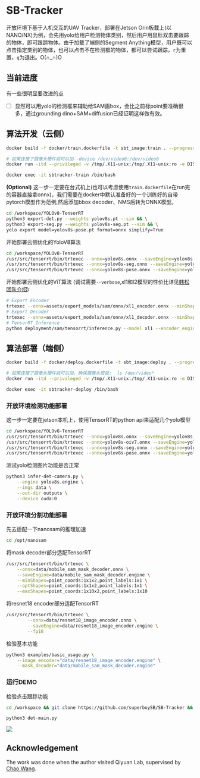 # SB-Tracker
开放环境下基于人机交互的UAV Tracker，部署在Jetson Orin板载上(以NANO/NX)为例，会先用yolo给用户检测物体类别，然后用户用鼠标双击要跟踪的物体，即可跟踪物体。由于加载了端侧的Segment Anything模型，用户既可以点击指定类别的物体，也可以点击不在检测框的物体，都可以尝试跟踪，`r`为重置，`q`为退出。O(∩_∩)O

## 当前进度
有一些很明显要改进的点
- [ ] 显然可以用yolo的检测框来辅助给SAM画box，会比之前标point要准确很多，通过grounding dino+SAM+diffusion已经证明这样做有效。

## 算法开发（云侧）
```sh
docker build -f docker/train.dockerfile -t sbt_image:train . --progress=plain

# 如果连接了摄像头硬件就可以加--device /dev/video0:/dev/video0 
docker run -itd --privileged -v /tmp/.X11-unix:/tmp/.X11-unix:ro -e DISPLAY=$DISPLAY --runtime=nvidia --network=host --ipc host --name=sbtracker-train sbt_image:train /bin/bash

docker exec -it sbtracker-train /bin/bash
```
**(Optional)** 这一步一定要在台式机上(也可以考虑使用`train.dockerfile`在run完的容器直接拿onnx)，我们需要在docker中默认准备好的一个训练好的自带pytorch模型作为范例,然后添加bbox decoder、NMS后转为ONNX模型。
```sh
cd /workspace/YOLOv8-TensorRT
python3 export-det.py --weights yolov8s.pt --sim && \
python3 export-seg.py --weights yolov8s-seg.pt --sim && \
yolo export model=yolov8s-pose.pt format=onnx simplify=True
```
开始部署云侧优化的YoloV8算法
```sh
cd /workspace/YOLOv8-TensorRT
/usr/src/tensorrt/bin/trtexec --onnx=yolov8s.onnx --saveEngine=yolov8s.engine --fp16 && \
/usr/src/tensorrt/bin/trtexec --onnx=yolov8s-seg.onnx --saveEngine=yolov8s-seg.engine --fp16 && \
/usr/src/tensorrt/bin/trtexec --onnx=yolov8s-pose.onnx --saveEngine=yolov8s-pose.engine --fp16
```
开始部署云侧优化的ViT算法 (调试需要`--verbose`,xl1和l2模型的性价比详见[韩松团队介绍](https://github.com/mit-han-lab/efficientvit/blob/master/applications/sam.md))
```sh
# Export Encoder
trtexec --onnx=assets/export_models/sam/onnx/xl1_encoder.onnx --minShapes=input_image:1x3x1024x1024 --optShapes=input_image:4x3x1024x1024 --maxShapes=input_image:4x3x1024x1024 --saveEngine=assets/export_models/sam/tensorrt/xl1_encoder.engine
# Export Decoder
trtexec --onnx=assets/export_models/sam/onnx/xl1_decoder.onnx --minShapes=point_coords:1x1x2,point_labels:1x1 --optShapes=point_coords:16x2x2,point_labels:16x2 --maxShapes=point_coords:16x2x2,point_labels:16x2 --fp16 --saveEngine=assets/export_models/sam/tensorrt/xl1_decoder.engine
# TensorRT Inference
python deployment/sam/tensorrt/inference.py --model xl1 --encoder_engine assets/export_models/sam/tensorrt/xl1_encoder.engine --decoder_engine assets/export_models/sam/tensorrt/xl1_decoder.engine --mode point
```

## 算法部署（端侧）
```sh
docker build -f docker/deploy.dockerfile -t sbt_image:deploy . --progress=plain

# 如果连接了摄像头硬件就可以加，确保摄像头安装:  ls /dev/video*
docker run -itd --privileged -v /tmp/.X11-unix:/tmp/.X11-unix:ro -e DISPLAY=$DISPLAY --runtime=nvidia --device /dev/video0:/dev/video0 --device /dev/snd --device /dev/bus/usb --network=host --ipc host --name=sbtracker-deploy sbt_image:deploy /bin/bash

docker exec -it sbtracker-deploy /bin/bash
```
### 开放环境检测功能部署
这一步一定要在jetson本机上，使用TensorRT的python api来适配几个yolo模型
```sh
cd /workspace/YOLOv8-TensorRT
/usr/src/tensorrt/bin/trtexec --onnx=yolov8s.onnx --saveEngine=yolov8s.engine --fp16 && \
/usr/src/tensorrt/bin/trtexec --onnx=yolov8s-oiv7.onnx --saveEngine=yolov8s-oiv7.engine --fp16 && \
/usr/src/tensorrt/bin/trtexec --onnx=yolov8s-seg.onnx --saveEngine=yolov8s-seg.engine --fp16 && \
/usr/src/tensorrt/bin/trtexec --onnx=yolov8s-pose.onnx --saveEngine=yolov8s-pose.engine --fp16
```
测试yolo检测图片功能是否正常
```sh
python3 infer-det-camera.py \
    --engine yolov8s.engine \
    --imgs data \
    --out-dir outputs \
    --device cuda:0
```

### 开放环境分割功能部署
先去适配一下nanosam的推理加速
```sh
cd /opt/nanosam
```
将mask decoder部分适配TensorRT
```sh
/usr/src/tensorrt/bin/trtexec \
    --onnx=data/mobile_sam_mask_decoder.onnx \
    --saveEngine=data/mobile_sam_mask_decoder.engine \
    --minShapes=point_coords:1x1x2,point_labels:1x1 \
    --optShapes=point_coords:1x1x2,point_labels:1x1 \
    --maxShapes=point_coords:1x10x2,point_labels:1x10
```
将resnet18 encoder部分适配TensorRT
```sh
/usr/src/tensorrt/bin/trtexec \
        --onnx=data/resnet18_image_encoder.onnx \
        --saveEngine=data/resnet18_image_encoder.engine \
        --fp16
```
检验基本功能
```sh
python3 examples/basic_usage.py \
    --image_encoder="data/resnet18_image_encoder.engine" \
    --mask_decoder="data/mobile_sam_mask_decoder.engine"
```

### 运行DEMO
检验点击跟踪功能
```sh
cd /workspace && git clone https://github.com/superboySB/SB-Tracker && cd SB-Tracker

python3 det-main.py
```
![](assets/demo.gif)

## Acknowledgement
The work was done when the author visited Qiyuan Lab, supervised by [Chao Wang](https://scholar.google.com/citations?user=qmDGt-kAAAAJ&hl=zh-CN).